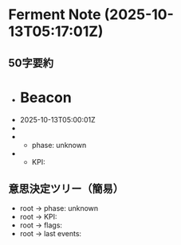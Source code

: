 # Ferment Note (2025-10-13T05:17:01Z)

## 50字要約
- # Beacon
- 2025-10-13T05:00:01Z
- 
- - phase: unknown
- - KPI:

## 意思決定ツリー（簡易）
- root -> phase: unknown
- root -> KPI:
- root -> flags:
- root -> last events:
